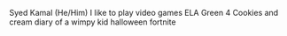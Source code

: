 Syed Kamal (He/Him)
I like to play video games
ELA
Green
4
Cookies and cream
diary of a wimpy kid
halloween
fortnite
